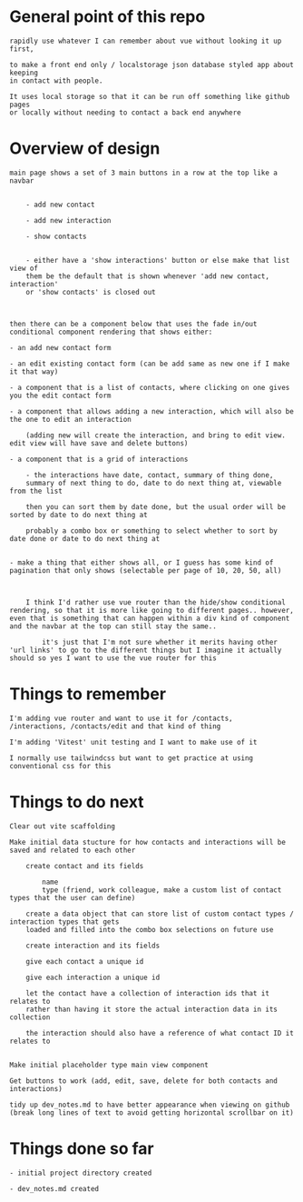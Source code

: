 # General point of this repo

    rapidly use whatever I can remember about vue without looking it up first,

    to make a front end only / localstorage json database styled app about keeping
    in contact with people.

    It uses local storage so that it can be run off something like github pages
    or locally without needing to contact a back end anywhere

# Overview of design

    main page shows a set of 3 main buttons in a row at the top like a navbar


    	- add new contact

    	- add new interaction

    	- show contacts


        - either have a 'show interactions' button or else make that list view of
        them be the default that is shown whenever 'add new contact, interaction'
        or 'show contacts' is closed out



    then there can be a component below that uses the fade in/out conditional component rendering that shows either:

    - an add new contact form

    - an edit existing contact form (can be add same as new one if I make it that way)

    - a component that is a list of contacts, where clicking on one gives you the edit contact form

    - a component that allows adding a new interaction, which will also be the one to edit an interaction

        (adding new will create the interaction, and bring to edit view.  edit view will have save and delete buttons)

    - a component that is a grid of interactions

        - the interactions have date, contact, summary of thing done,
        summary of next thing to do, date to do next thing at, viewable from the list

    	then you can sort them by date done, but the usual order will be sorted by date to do next thing at

    	probably a combo box or something to select whether to sort by date done or date to do next thing at


    - make a thing that either shows all, or I guess has some kind of pagination that only shows (selectable per page of 10, 20, 50, all)



    	I think I'd rather use vue router than the hide/show conditional rendering, so that it is more like going to different pages.. however, even that is something that can happen within a div kind of component and the navbar at the top can still stay the same..

    		it's just that I'm not sure whether it merits having other 'url links' to go to the different things but I imagine it actually should so yes I want to use the vue router for this

# Things to remember

    I'm adding vue router and want to use it for /contacts,
    /interactions, /contacts/edit and that kind of thing

    I'm adding 'Vitest' unit testing and I want to make use of it

    I normally use tailwindcss but want to get practice at using conventional css for this

# Things to do next

    Clear out vite scaffolding

    Make initial data stucture for how contacts and interactions will be saved and related to each other

        create contact and its fields

            name
            type (friend, work colleague, make a custom list of contact types that the user can define)

        create a data object that can store list of custom contact types / interaction types that gets
        loaded and filled into the combo box selections on future use

        create interaction and its fields

        give each contact a unique id

        give each interaction a unique id

        let the contact have a collection of interaction ids that it relates to
        rather than having it store the actual interaction data in its collection

        the interaction should also have a reference of what contact ID it relates to


    Make initial placeholder type main view component

    Get buttons to work (add, edit, save, delete for both contacts and interactions)

    tidy up dev_notes.md to have better appearance when viewing on github
    (break long lines of text to avoid getting horizontal scrollbar on it)

# Things done so far

    - initial project directory created

    - dev_notes.md created
